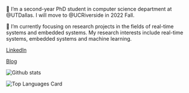 <!--
**ZexinLi0w0/ZexinLi0w0** is a ✨ _special_ ✨ repository because its `README.md` (this file) appears on your GitHub profile.

Here are some ideas to get you started:

- 🔭 I’m currently working on ...
- 🌱 I’m currently learning ...
- 👯 I’m looking to collaborate on ...
- 🤔 I’m looking for help with ...
- 💬 Ask me about ...
- 📫 How to reach me: ...
- 😄 Pronouns: ...
- ⚡ Fun fact: ...
-->
🔭 I’m a second-year PhD student in computer science department at @UTDallas. I will move to @UCRiverside in 2022 Fall.

🌱 I’m currently focusing on research projects in the fields of real-time systems and embedded systems. My research interests include real-time systems, embedded systems and machine learning.

<a href="https://www.linkedin.com/in/zexin-li-25b985185/">LinkedIn</a>

<a href="https://zexinli0w0.github.io/">Blog</a>

![Github stats](https://github-readme-stats.vercel.app/api?username=ZexinLi0w0&show_icons=true&count_private=true&theme=tokyonight)

![Top Languages Card](https://github-readme-stats.vercel.app/api/top-langs/?username=ZexinLi0w0&layout=compact&theme=tokyonight&exclude_repo=ZexinLi0w0.github.io,mysite)
